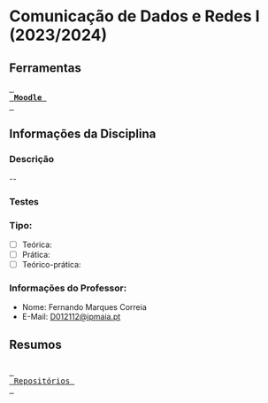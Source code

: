 # Comunicação de Dados e Redes I (2023/2024)
## Ferramentas
[<kbd> <br> **Moodle** <br> </kbd>](https://moodle.maieutica.pt/course/view.php?id=18692)
## Informações da Disciplina
### Descrição 
--
### Testes
### Tipo: 
- [ ] Teórica: 
- [ ] Prática: 
- [ ] Teórico-prática: 
### Informações do Professor:
- Nome: Fernando Marques Correia
- E-Mail: D012112@ipmaia.pt
## Resumos

## 
[<kbd> <br> Repositórios <br> </kbd>](https://github.com/orgs/FaculdadeLicenciatura/repositories)
